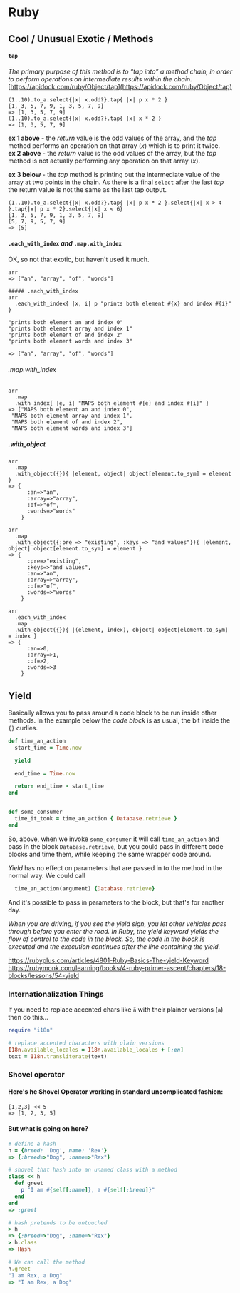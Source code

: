 # Ruby

## Cool / Unusual Exotic / Methods

#### `tap`
_The primary purpose of this method is to “tap into” a method chain, in order to perform operations on intermediate results within the chain._  
[https://apidock.com/ruby/Object/tap](https://apidock.com/ruby/Object/tap)

```
(1..10).to_a.select{|x| x.odd?}.tap{ |x| p x * 2 }
[1, 3, 5, 7, 9, 1, 3, 5, 7, 9]
=> [1, 3, 5, 7, 9]
(1..10).to_a.select{|x| x.odd?}.tap{ |x| x * 2 }
=> [1, 3, 5, 7, 9]
```

**ex 1 above** - the _return_ value is the odd values of the array, and the _tap_ method performs an operation on that array (_x_) which is to print it twice.  
**ex 2 above** - the _return_ value is the odd values of the array, but the _tap_ method is not actually performing any operation on that array (_x_).

**ex 3 below** - the _tap_ method is printing out the intermediate value of the array at two points in the chain. As there is a final `select` after the last _tap_ the return value is not the same as the last tap output.  
```
(1..10).to_a.select{|x| x.odd?}.tap{ |x| p x * 2 }.select{|x| x > 4 }.tap{|x| p x * 2}.select{|x| x < 6}
[1, 3, 5, 7, 9, 1, 3, 5, 7, 9]
[5, 7, 9, 5, 7, 9]
=> [5]
```

#### `.each_with_index` _and_ `.map.with_index`
OK, so not that exotic, but haven't used it much.

```
arr
=> ["an", "array", "of", "words"]
```

```
##### .each_with_index
arr
  .each_with_index{ |x, i| p "prints both element #{x} and index #{i}" }

"prints both element an and index 0"
"prints both element array and index 1"
"prints both element of and index 2"
"prints both element words and index 3"

=> ["an", "array", "of", "words"]
```

###### .map.with_index
```
arr
  .map
  .with_index{ |e, i| "MAPS both element #{e} and index #{i}" }
=> ["MAPS both element an and index 0",
 "MAPS both element array and index 1",
 "MAPS both element of and index 2",
 "MAPS both element words and index 3"]
```

##### .with_object
```
arr
  .map
  .with_object({}){ |element, object| object[element.to_sym] = element }
=> {
      :an=>"an", 
      :array=>"array", 
      :of=>"of", 
      :words=>"words"
    }

arr
  .map
  .with_object({:pre => "existing", :keys => "and values"}){ |element, object| object[element.to_sym] = element }
=> {
      :pre=>"existing", 
      :keys=>"and values", 
      :an=>"an", 
      :array=>"array", 
      :of=>"of", 
      :words=>"words"
    }

arr
  .each_with_index
  .map
  .with_object({}){ |(element, index), object| object[element.to_sym] = index }
=> {
      :an=>0, 
      :array=>1, 
      :of=>2, 
      :words=>3
    }
```


## Yield

Basically allows you to pass around a code block to be run inside other methods.
In the example below the _code block_  is as usual, the bit inside the `{}` curlies.


```ruby
def time_an_action
  start_time = Time.now

  yield

  end_time = Time.now

  return end_time - start_time
end


def some_consumer
  time_it_took = time_an_action { Database.retrieve }
end
```

So, above, when we invoke `some_consumer` it will call `time_an_action` and pass in the block `Database.retrieve`, but you could pass in different code blocks and time them, while keeping the same wrapper code around.

_Yield_ has no effect on parameters that are passed in to the method in the normal way. We could call
```ruby
  time_an_action(argument) {Database.retrieve}
```

And it's possible to pass in paramaters to the block, but that's for another day.

_When you are driving, if you see the yield sign, you let other vehicles pass through before you enter the road. In Ruby, the yield keyword yields the flow of control to the code in the block. So, the code in the block is executed and the execution continues after the line containing the yield._

https://rubyplus.com/articles/4801-Ruby-Basics-The-yield-Keyword
https://rubymonk.com/learning/books/4-ruby-primer-ascent/chapters/18-blocks/lessons/54-yield



### Internationalization Things

If you need to replace accented chars like `ä` with their plainer versions (`a`) then do this...
```rb
require "i18n"

# replace accented characters with plain versions
I18n.available_locales = I18n.available_locales + [:en]
text = I18n.transliterate(text)
```




### Shovel operator

#### Here's he Shovel Operator working in standard uncomplicated fashion:
```
[1,2,3] << 5
=> [1, 2, 3, 5]
```

#### But what is going on here?
```rb
# define a hash
h = {breed: 'Dog', name: 'Rex'}
=> {:breed=>"Dog", :name=>"Rex"}

# shovel that hash into an unamed class with a method
class << h
  def greet
    p "I am #{self[:name]}, a #{self[:breed]}"
  end
end
=> :greet

# hash pretends to be untouched
> h
=> {:breed=>"Dog", :name=>"Rex"}
> h.class
=> Hash

# We can call the method
h.greet
"I am Rex, a Dog"
=> "I am Rex, a Dog"
```